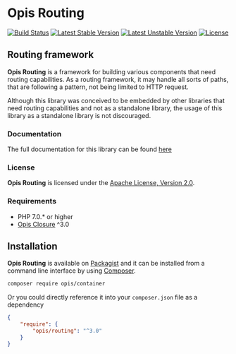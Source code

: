 Opis Routing
=================
[![Build Status](https://travis-ci.org/opis/routing.svg?branch=master)](https://travis-ci.org/opis/routing)
[![Latest Stable Version](https://poser.pugx.org/opis/routing/version.png)](https://packagist.org/packages/opis/routing)
[![Latest Unstable Version](https://poser.pugx.org/opis/routing/v/unstable.png)](//packagist.org/packages/opis/routing)
[![License](https://poser.pugx.org/opis/routing/license.png)](https://packagist.org/packages/opis/routing)

Routing framework
------------------
**Opis Routing** is a framework for building various components that need routing capabilities. 
As a routing framework, it may handle all sorts of paths, that are following a pattern, 
not being limited to HTTP request.

Although this library was conceived to be embedded by other libraries that 
need routing capabilities and not as a standalone library, 
the usage of this library as a standalone library is not discouraged.

### Documentation

The full documentation for this library can be found [here][documentation]

### License

**Opis Routing** is licensed under the [Apache License, Version 2.0][apache_license]. 

### Requirements

* PHP 7.0.* or higher
* [Opis Closure] ^3.0

## Installation

**Opis Routing** is available on [Packagist] and it can be installed from a 
command line interface by using [Composer]. 

```bash
composer require opis/container
```

Or you could directly reference it into your `composer.json` file as a dependency

```json
{
    "require": {
        "opis/routing": "^3.0"
    }
}
```

[documentation]: https://www.opis.io/routing
[apache_license]: https://www.apache.org/licenses/LICENSE-2.0 "Apache License"
[Packagist]: https://packagist.org/packages/opis/routing "Packagist"
[Composer]: https://getcomposer.org "Composer"
[Opis Closure]: https://www.opis.io/closure